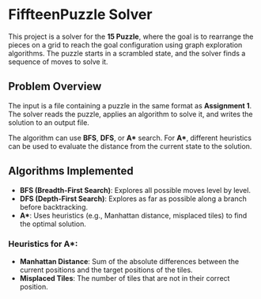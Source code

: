 # FiffteenPuzzle Solver

This project is a solver for the **15 Puzzle**, where the goal is to rearrange the pieces on a grid to reach the goal configuration using graph exploration algorithms. The puzzle starts in a scrambled state, and the solver finds a sequence of moves to solve it.

## Problem Overview
The input is a file containing a puzzle in the same format as **Assignment 1**. The solver reads the puzzle, applies an algorithm to solve it, and writes the solution to an output file.

The algorithm can use **BFS**, **DFS**, or **A\*** search. For **A\***, different heuristics can be used to evaluate the distance from the current state to the solution.

## Algorithms Implemented
- **BFS (Breadth-First Search)**: Explores all possible moves level by level.
- **DFS (Depth-First Search)**: Explores as far as possible along a branch before backtracking.
- **A\***: Uses heuristics (e.g., Manhattan distance, misplaced tiles) to find the optimal solution.

### Heuristics for A\*:
- **Manhattan Distance**: Sum of the absolute differences between the current positions and the target positions of the tiles.
- **Misplaced Tiles**: The number of tiles that are not in their correct position.
